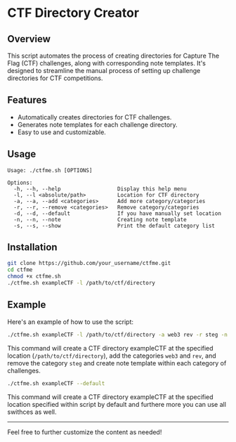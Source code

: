 # CTF Directory Creator

## Overview

This script automates the process of creating directories for Capture The Flag (CTF) challenges, along with corresponding note templates. It's designed to streamline the manual process of setting up challenge directories for CTF competitions.

## Features

- Automatically creates directories for CTF challenges.
- Generates note templates for each challenge directory.
- Easy to use and customizable.

## Usage

```
Usage: ./ctfme.sh [OPTIONS]

Options:
  -h, --h, --help                  Display this help menu
  -l, --l <absolute/path>          Location for CTF directory
  -a, --a, --add <categories>      Add more category/categories
  -r, --r, --remove <categories>   Remove category/categories
  -d, --d, --default               If you have manually set location
  -n, --n, --note                  Creating note template
  -s, --s, --show                  Print the default category list 
```

## Installation

```bash
git clone https://github.com/your_username/ctfme.git
cd ctfme
chmod +x ctfme.sh
./ctfme.sh exampleCTF -l /path/to/ctf/directory
```

## Example

Here's an example of how to use the script:

```bash
./ctfme.sh exampleCTF -l /path/to/ctf/directory -a web3 rev -r steg -n
```

This command will create a CTF directory exampleCTF at the specified location (`/path/to/ctf/directory`), add the categories `web3` and `rev`, and remove the category `steg` and create note template within each category of challenges.

```bash
./ctfme.sh exampleCTF --default
```

This command will create a CTF directory exampleCTF at the specified location specified within script by default and furthere more you can use all swithces as well.

---

Feel free to further customize the content as needed!
